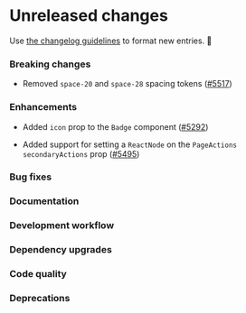 # Unreleased changes

Use [the changelog guidelines](/documentation/Versioning%20and%20changelog.md) to format new entries. 💜

### Breaking changes

- Removed `space-20` and `space-28` spacing tokens ([#5517](https://github.com/Shopify/polaris/pull/5517))

### Enhancements

- Added `icon` prop to the `Badge` component ([#5292](https://github.com/Shopify/polaris/pull/5292))

- Added support for setting a `ReactNode` on the `PageActions` `secondaryActions` prop ([#5495](https://github.com/Shopify/polaris/pull/5495))

### Bug fixes

### Documentation

### Development workflow

### Dependency upgrades

### Code quality

### Deprecations
